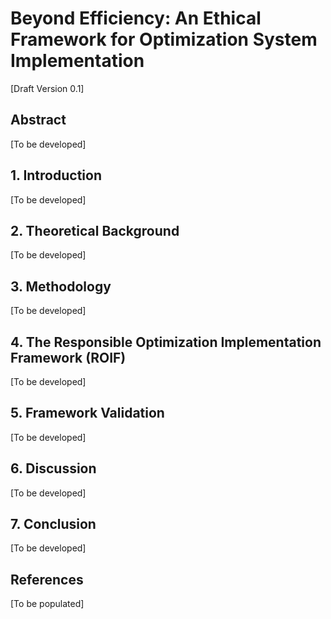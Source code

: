 # Beyond Efficiency: An Ethical Framework for Optimization System Implementation

[Draft Version 0.1]

## Abstract
[To be developed]

## 1. Introduction
[To be developed]

## 2. Theoretical Background
[To be developed]

## 3. Methodology
[To be developed]

## 4. The Responsible Optimization Implementation Framework (ROIF)
[To be developed]

## 5. Framework Validation
[To be developed]

## 6. Discussion
[To be developed]

## 7. Conclusion
[To be developed]

## References
[To be populated] 